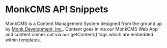 # MonkCMS API Snippets

MonkCMS is a Content Management System designed from the ground up by [Monk Development, Inc.](http://www.monkdevelopment.com/).  Content goes in via our MonkCMS Web App and content comes out via our getContent() tags which are embedded within templates.
